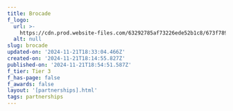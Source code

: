 ```yaml
---
title: Brocade
f_logo:
  url: >-
    https://cdn.prod.website-files.com/63292785af73226ede52b1c8/673f789f3f90408176127d2f_Brocade%25201.svg
  alt: null
slug: brocade
updated-on: '2024-11-21T18:33:04.466Z'
created-on: '2024-11-21T18:14:55.827Z'
published-on: '2024-11-21T18:54:51.587Z'
f_tier: Tier 3
f_has-page: false
f_awards: false
layout: '[partnerships].html'
tags: partnerships
---
```



